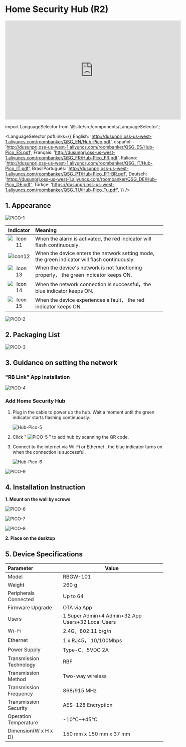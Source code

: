 # Home Security Hub (R2) 

<div class="centered-video">
  <iframe width="560" height="315" src="https://www.youtube.com/embed/LxyFju8yxYk?si=x7whkdLd_TmrqY7j" title="YouTube video player" frameborder="0" allow="accelerometer; autoplay; clipboard-write; encrypted-media; gyroscope; picture-in-picture; web-share" allowfullscreen></iframe>
</div>


import LanguageSelector from '@site/src/components/LanguageSelector';

<LanguageSelector pdfLinks={{
  English: 'http://dusunprj.oss-us-west-1.aliyuncs.com/roombanker/QSG_EN/Hub-Pico.pdf',
  español: 'http://dusunprj.oss-us-west-1.aliyuncs.com/roombanker/QSG_ES/Hub-Pico_ES.pdf',
  Français: 'http://dusunprj.oss-us-west-1.aliyuncs.com/roombanker/QSG_FR/Hub-Pico_FR.pdf',
  Italiano: 'http://dusunprj.oss-us-west-1.aliyuncs.com/roombanker/QSG_IT/Hub-Pico_IT.pdf',
  BrasilPortuguês: 'http://dusunprj.oss-us-west-1.aliyuncs.com/roombanker/QSG_PT/Hub-Pico_PT-BR.pdf',
  Deutsch: 'https://dusunprj.oss-us-west-1.aliyuncs.com/roombanker/QSG_DE/Hub-Pico_DE.pdf',
  Türkçe: 'https://dusunprj.oss-us-west-1.aliyuncs.com/roombanker/QSG_TU/Hub-Pico_Tu.pdf',
}} />

## 1. Appearance

![PICO-1](https://dusunprj.oss-us-west-1.aliyuncs.com/PICO-1.png)

|                          Indicator                           | Meaning                                                      |
| :----------------------------------------------------------: | :----------------------------------------------------------- |
| ![Icon 11](https://dusunprj.oss-us-west-1.aliyuncs.com/Icon%2011.png) | When the alarm is activated, the red indicator will flash continuously. |
| ![Icon12](https://dusunprj.oss-us-west-1.aliyuncs.com/Icon12.png) | When the device enters the network setting mode, the green indicator will flash continuously. |
| ![Icon 13](https://dusunprj.oss-us-west-1.aliyuncs.com/Icon%2013.png) | When the device's network is not functioning properly， the green indicator  keeps ON. |
| ![Icon 14](https://dusunprj.oss-us-west-1.aliyuncs.com/Icon%2014.png) | When the network connection is successful，the blue indicator  keeps ON. |
| ![Icon 15](https://dusunprj.oss-us-west-1.aliyuncs.com/Icon%2015.png) | When the device experiences a fault， the red indicator keeps ON. |

![PICO-2](https://dusunprj.oss-us-west-1.aliyuncs.com/PICO-2.png)

## 2. Packaging List

![PICO-3](https://dusunprj.oss-us-west-1.aliyuncs.com/PICO-3.png)

## 3. Guidance on setting the network 

### "**RB Link**" App Installation

![PICO-4](https://dusunprj.oss-us-west-1.aliyuncs.com/PICO-4.png)

  ### Add Home Security Hub

1. Plug in the cable to power up the hub. Wait a moment until the green indicator starts flashing continuously.

   ![Hub-Pico-5](https://dusunprj.oss-us-west-1.aliyuncs.com/Hub-Pico-5.png)

2. Click " ![PICO-5](https://dusunprj.oss-us-west-1.aliyuncs.com/PICO-5.png) " to add hub by scanning the QR code.

3. Connect to the internet via Wi-Fi or Ethernet , the blue indicator turns on when the connection is successful.

   ![Hub-Pico-6](https://dusunprj.oss-us-west-1.aliyuncs.com/Hub-Pico-6.png)

![PICO-9](https://dusunprj.oss-us-west-1.aliyuncs.com/pico-9.png)

## 4. Installation Instruction 

**1. Mount on the wall by screws**

![PICO-6](https://dusunprj.oss-us-west-1.aliyuncs.com/PICO-6.png)

![PICO-7](https://dusunprj.oss-us-west-1.aliyuncs.com/PICO-7.png)

![PICO-8](https://dusunprj.oss-us-west-1.aliyuncs.com/PICO-8.png)

**2. Place on the desktop**

## 5. Device Specifications

| Parameter               | Value                                             |
| :---------------------- | ------------------------------------------------- |
| Model                   | RBGW-101                                          |
| Weight                  | 260 g                                             |
| Peripherals Connected   | Up to 64                                          |
| Firmware Upgrade        | OTA via App                                       |
| Users                   | 1 Super Admin+4 Admin+32 App Users+32 Local Users |
| Wi-Fi                   | 2.4G，802.11 b/g/n                                |
| Ethernet                | 1 x RJ45， 10/100Mbps                             |
| Power Supply            | Type-C，5VDC 2A                                   |
| Transmission Technology | RBF                                               |
| Transmission Method     | Two-way wireless                                  |
| Transmission Frequency  | 868/915 MHz                                       |
| Transmission Security   | AES-128 Encryption                                |
| Operation Temperature   | -10℃~+45℃                                         |
| Dimension(W x H x D)    | 150 mm x 150 mm x 37 mm                           |

